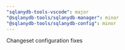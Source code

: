 ```yaml
---
"sqlanydb-tools-vscode": major
"@sqlanydb-tools/sqlanydb-manager": minor
"@sqlanydb-tools/sqlanydb-config": minor
---
```


Changeset configuration fixes
